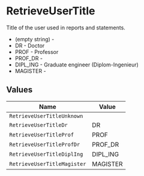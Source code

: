 # RetrieveUserTitle

Title of the user used in reports and statements.
* (empty string) - 
* DR - Doctor
* PROF - Professor
* PROF_DR - 
* DIPL_ING - Graduate engineer (Diplom-Ingenieur)
* MAGISTER - 


## Values

| Name                        | Value                       |
| --------------------------- | --------------------------- |
| `RetrieveUserTitleUnknown`  |                             |
| `RetrieveUserTitleDr`       | DR                          |
| `RetrieveUserTitleProf`     | PROF                        |
| `RetrieveUserTitleProfDr`   | PROF_DR                     |
| `RetrieveUserTitleDiplIng`  | DIPL_ING                    |
| `RetrieveUserTitleMagister` | MAGISTER                    |